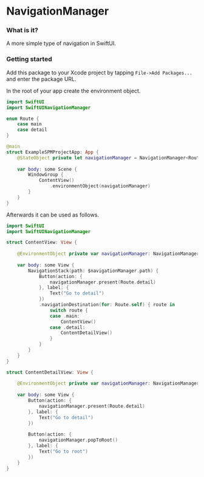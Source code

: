 # NavigationManager

### What is it?
A more simple type of navigation in SwiftUI.

### Getting started
Add this package to your Xcode project by tapping `File->Add Packages...` and enter the package URL.

In the root of your app create the environment object.

```swift
import SwiftUI
import SwiftUINavigationManager

enum Route {
    case main
    case detail
}

@main
struct ExampleSPMProjectApp: App {
    @StateObject private let navigationManager = NavigationManager<Route>()
    
    var body: some Scene {
        WindowGroup {
            ContentView()
                .environmentObject(navigationManager)
        }
    }
}
```

Afterwards it can be used as follows.

```swift
import SwiftUI
import SwiftUINavigationManager

struct ContentView: View {
    
    @EnvironmentObject private var navigationManager: NavigationManager<Route>
    
    var body: some View {
        NavigationStack(path: $navigationManager.path) {
            Button(action: {
                navigationManager.present(Route.detail)
            }, label: {
                Text("Go to detail")
            })
            .navigationDestination(for: Route.self) { route in
                switch route {
                case .main:
                    ContentView()
                case .detail:
                    ContentDetailView()
                }
            }
        }
    }
}

struct ContentDetailView: View {
    
    @EnvironmentObject private var navigationManager: NavigationManager<Route>
    
    var body: some View {
        Button(action: {
            navigationManager.present(Route.detail)
        }, label: {
            Text("Go to detail")
        })
        
        Button(action: {
            navigationManager.popToRoot()
        }, label: {
            Text("Go to root")
        })
    }
}
```
